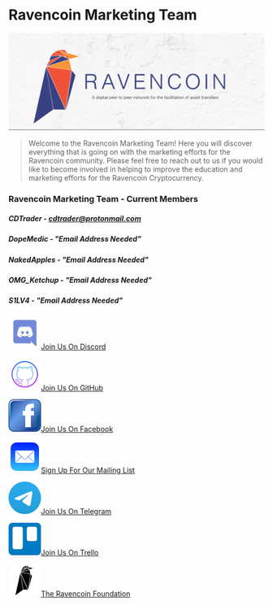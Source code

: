 # Ravencoin Marketing Team

<img src="/assets/images/git-repo-images/ravencoin-marble.png" alt="ravencoin-marble-logo"/>

<blockquote>
<p>Welcome to the Ravencoin Marketing Team! Here you will discover everything that is going on with the marketing efforts for the Ravencoin community. Please feel free to reach out to us if you would like to become involved in helping to improve the education and marketing efforts for the Ravencoin Cryptocurrency.</p>
</blockquote> 

### Ravencoin Marketing Team - Current Members

##### CDTrader - cdtrader@protonmail.com
##### DopeMedic - "Email Address Needed"
##### NakedApples - "Email Address Needed"
##### OMG_Ketchup - "Email Address Needed"
##### S1LV4 - "Email Address Needed"

<img src="/assets/images/git-repo-images/discord.jpeg" alt="discord-logo"/><a href="https://discord.com/invite/jn6uhur">Join Us On Discord</a>

<img src="/assets/images/git-repo-images/github-icon.png" alt="github-logo"/><a href="https://github.com/cdtrader/Ravencoin-Marketing-Team">Join Us On GitHub</a>

<img src="/assets/images/git-repo-images/facebook.png" alt="facebook-logo"/><a href="https://www.facebook.com/groups/RavenCoinNest">Join Us On Facebook</a>

<img src="/assets/images/git-repo-images/mailing-list.png" alt="mailing-list-logo"/><a href="https://ravencoin.org/updates/">Sign Up For Our Mailing List</a>

<img src="/assets/images/git-repo-images/telegram.png" alt="telegram-logo"/><a href="https://t.me/RavencoinDev">Join Us On Telegram</a>

<img src="/assets/images/git-repo-images/trello.jpeg" alt="trello-logo"/><a href="https://trello.com/invite/b/JMy6pyUM/b04b2440d8c805a9a3584feed3c8800d/ravencoin-marketing">Join Us On Trello</a>

<img src="/assets/images/git-repo-images/ravencoin-foundation.png" alt="ravencoin-marble-logo"/><a href="https://ravencoin.foundation/">The Ravencoin Foundation</a>
